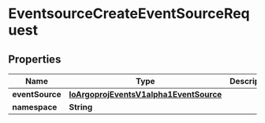
# EventsourceCreateEventSourceRequest

## Properties
Name | Type | Description | Notes
------------ | ------------- | ------------- | -------------
**eventSource** | [**IoArgoprojEventsV1alpha1EventSource**](IoArgoprojEventsV1alpha1EventSource.md) |  |  [optional]
**namespace** | **String** |  |  [optional]



